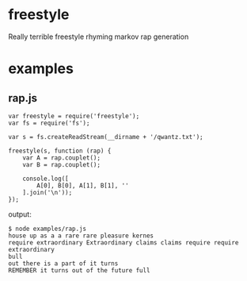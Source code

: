 freestyle
=========

Really terrible freestyle rhyming markov rap generation

examples
========

rap.js
------

    var freestyle = require('freestyle');
    var fs = require('fs');

    var s = fs.createReadStream(__dirname + '/qwantz.txt');

    freestyle(s, function (rap) {
        var A = rap.couplet();
        var B = rap.couplet();
        
        console.log([
            A[0], B[0], A[1], B[1], ''
        ].join('\n'));
    });

output:

    $ node examples/rap.js
    house up as a a rare rare pleasure kernes
    require extraordinary Extraordinary claims claims require require extraordinary
    bull
    out there is a part of it turns
    REMEMBER it turns out of the future full
